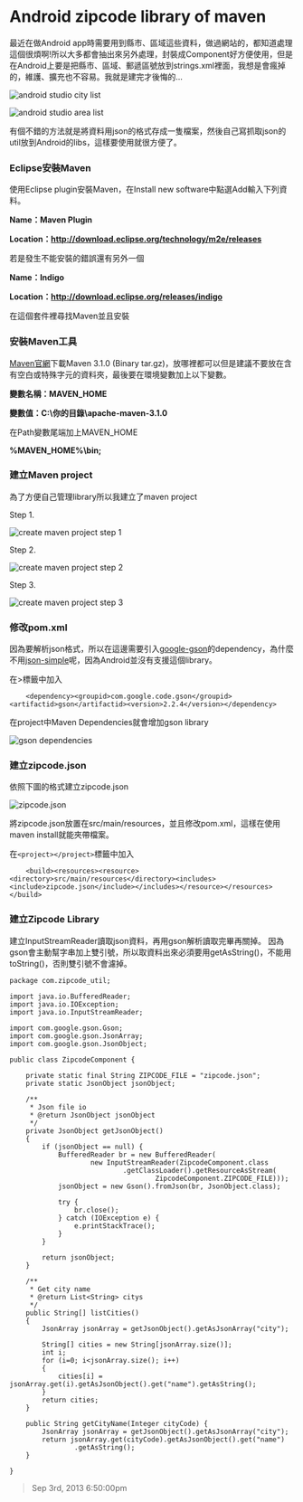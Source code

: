 # Android zipcode library of maven

最近在做Android app時需要用到縣市、區域這些資料，做過網站的，都知道處理這個很煩啊!所以大多都會抽出來另外處理，封裝成Component好方便使用，但是在Android上要是把縣市、區域、郵遞區號放到strings.xml裡面，我想是會瘋掉的，維護、擴充也不容易。我就是建完才後悔的...

![android studio city list](/assets/android/android_zipcode_library_of_maven/android_studio_city_list.PNG)

![android studio area list](/assets/android/android_zipcode_library_of_maven/android_studio_area_list.PNG)

有個不錯的方法就是將資料用json的格式存成一隻檔案，然後自己寫抓取json的util放到Android的libs，這樣要使用就很方便了。

### Eclipse安裝Maven

使用Eclipse plugin安裝Maven，在Install new software中點選Add輸入下列資料。

**Name：Maven Plugin**

**<p>Location：http://download.eclipse.org/technology/m2e/releases</p>**

若是發生不能安裝的錯誤還有另外一個

**Name：Indigo**

**<p>Location：http://download.eclipse.org/releases/indigo</p>**

在這個套件裡尋找Maven並且安裝

### 安裝Maven工具

[Maven官網](http://maven.apache.org/download.cgi)下載Maven 3.1.0 (Binary tar.gz)，放哪裡都可以但是建議不要放在含有空白或特殊字元的資料夾，最後要在環境變數加上以下變數。

**變數名稱：MAVEN_HOME**

**變數值：C:\你的目錄\apache-maven-3.1.0**

在Path變數尾端加上MAVEN_HOME

**%MAVEN_HOME%\bin;**

### 建立Maven project

為了方便自己管理library所以我建立了maven project

Step 1.

![create maven project step 1](/assets/android/android_zipcode_library_of_maven/create_maven_project.PNG)

Step 2.

![create maven project step 2](/assets/android/android_zipcode_library_of_maven/create_maven_project2.PNG)

Step 3.

![create maven project step 3](/assets/android/android_zipcode_library_of_maven/create_maven_project_step3.PNG)

### 修改pom.xml

因為要解析json格式，所以在這邊需要引入[google-gson](https://code.google.com/p/google-gson/)的dependency，為什麼不用[json-simple](https://code.google.com/p/json-simple/)呢，因為Android並沒有支援這個library。

在<dependencies></dependencies>\>標籤中加入

```
	<dependency><groupid>com.google.code.gson</groupid><artifactid>gson</artifactid><version>2.2.4</version></dependency>
```

在project中Maven Dependencies就會增加gson library

![gson dependencies](/assets/android/android_zipcode_library_of_maven/gson_dependencies.PNG)

### 建立zipcode.json

依照下圖的格式建立zipcode.json

![zipcode.json](/assets/android/android_zipcode_library_of_maven/zipcode_json.PNG)

將zipcode.json放置在src/main/resources，並且修改pom.xml，這樣在使用maven install就能夾帶檔案。

在`<project></project>`標籤中加入

```
	<build><resources><resource><directory>src/main/resources</directory><includes><include>zipcode.json</include></includes></resource></resources></build>
```

### 建立Zipcode Library

建立InputStreamReader讀取json資料，再用gson解析讀取完畢再關掉。
因為gson會主動幫字串加上雙引號，所以取資料出來必須要用getAsString()，不能用toString()，否則雙引號不會濾掉。

```
package com.zipcode_util;

import java.io.BufferedReader;
import java.io.IOException;
import java.io.InputStreamReader;

import com.google.gson.Gson;
import com.google.gson.JsonArray;
import com.google.gson.JsonObject;

public class ZipcodeComponent {

	private static final String ZIPCODE_FILE = "zipcode.json";
	private static JsonObject jsonObject;

	/**
	 * Json file io
	 * @return JsonObject jsonObject
	 */
	private JsonObject getJsonObject()
	{
		if (jsonObject == null) {
			BufferedReader br = new BufferedReader(
					new InputStreamReader(ZipcodeComponent.class
							.getClassLoader().getResourceAsStream(
									ZipcodeComponent.ZIPCODE_FILE)));
			jsonObject = new Gson().fromJson(br, JsonObject.class);

			try {
				br.close();
			} catch (IOException e) {
				e.printStackTrace();
			}
		}

		return jsonObject;
	}

	/**
	 * Get city name
	 * @return List<String> citys
	 */
	public String[] listCities()
	{
		JsonArray jsonArray = getJsonObject().getAsJsonArray("city");

		String[] cities = new String[jsonArray.size()];
		int i;
		for (i=0; i<jsonArray.size(); i++)
		{
			cities[i] = jsonArray.get(i).getAsJsonObject().get("name").getAsString();
		}
		return cities;
	}

	public String getCityName(Integer cityCode) {
		JsonArray jsonArray = getJsonObject().getAsJsonArray("city");
		return jsonArray.get(cityCode).getAsJsonObject().get("name")
				.getAsString();
	}

}
```

> Sep 3rd, 2013 6:50:00pm
